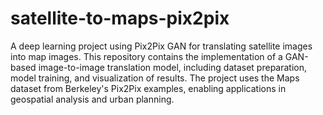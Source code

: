 # satellite-to-maps-pix2pix
A deep learning project using Pix2Pix GAN for translating satellite images into map images. This repository contains the implementation of a GAN-based image-to-image translation model, including dataset preparation, model training, and visualization of results. The project uses the Maps dataset from Berkeley's Pix2Pix examples, enabling applications in geospatial analysis and urban planning.
